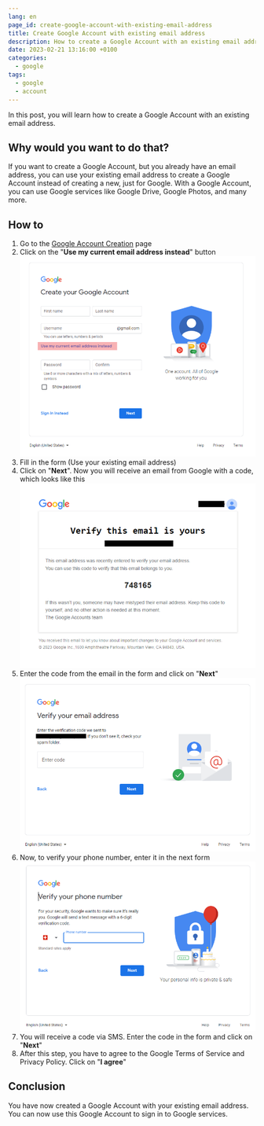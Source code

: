```yaml
---
lang: en
page_id: create-google-account-with-existing-email-address
title: Create Google Account with existing email address
description: How to create a Google Account with an existing email address
date: 2023-02-21 13:16:00 +0100
categories:
  - google
tags:
  - google
  - account
---
```


In this post, you will learn how to create a Google Account with an existing email address.

## Why would you want to do that?

If you want to create a Google Account, but you already have an email address, you can use your existing email address to create a Google Account instead of creating a new, just for Google. With a Google Account, you can use Google services like Google Drive, Google Photos, and many more.

## How to

1. Go to the [Google Account Creation](https://accounts.google.com/signup/v2/webcreateaccount?flowName=GlifWebSignIn&flowEntry=SignUp) page
2. Click on the "**Use my current email address instead**" button ![Create Account form](/assets/images/posts/2023/02/2023-02-21-create-google-account-with-existing-email-address/create-account-form.png)
3. Fill in the form (Use your existing email address)
4. Click on "**Next**". Now you will receive an email from Google with a code, which looks like this ![Verification email](/assets/images/posts/2023/02/2023-02-21-create-google-account-with-existing-email-address/verification-email.png)
5. Enter the code from the email in the form and click on "**Next**" ![Email verification form](/assets/images/posts/2023/02/2023-02-21-create-google-account-with-existing-email-address/email-verification-form.png)
6. Now, to verify your phone number, enter it in the next form ![Phone number verification](/assets/images/posts/2023/02/2023-02-21-create-google-account-with-existing-email-address/phone-number-verification.png)
7. You will receive a code via SMS. Enter the code in the form and click on "**Next**"
8. After this step, you have to agree to the Google Terms of Service and Privacy Policy. Click on "**I agree**"

## Conclusion

You have now created a Google Account with your existing email address. You can now use this Google Account to sign in to Google services.

